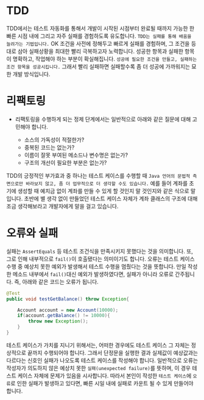 
# TDD

TDD에서는 테스트 자동화를 통해서 개발이 시작된 시점부터 완료될 때까지 가능한 한 빠른 시점 내에 그리고 자주 실패를 경험하도록 유도합니다. `TDD는 실패를 통해 배움을 늘려가는 기법입니다.` OK 조건을 사전에 정해두고 빠르게 실패를 경험하며, 그 조건을 등대로 삼아 실패상황을 최대한 빨리 극복하고자 노력합니다. 성공한 항목과 실패한 항목이 명확하고, 작업해야 하는 부분이 확실해집니다. `성공에 필요한 조건을 만들고, 실패하는 조건 항목을 성공시킵니다.` 그래서 빨리 실패하면 실패할수록 좀 더 성공에 가까워지는 묘한 개발 방식입니다.


# 리팩토링 

- 리팩토링을 수행하게 되는 정제 단계에서는 일반적으로 아래와 같은 질문에 대해 고민해야 합니다.

  - 소스의 가독성이 적절한가?
  - 중복된 코드는 없는가?
  - 이름이 잘못 부여된 메소드나 변수명은 없는가?
  - 구조의 개선이 필요한 부분은 없는가?


TDD의 긍정적인 부가효과 중 하나는 테스트 케이스를 수행할 때 `Java 언어의 문법적 측면으로만 바라보지 않고, 좀 더 업무적으로 더 생각할 수도 있습니다.` 예를 들어 계좌를 초기에 생성할 때 예치금 없이 계좌를 만들 수 있게 할 것인지 말 것인지와 같은 식으로 말입니다. 초반에 별 생각 없이 만들었던 테스트 케이스 자체가 계좌 클래스의 구조에 대해 조금 생각해보라고 개발자에게 말을 걸고 있습니다.


# 오류와 실패
실패는 `AssertEquals` 등 테스트 조건식을 만족시키지 못했다는 것을 의미합니다. 또, 그로 인해 내부적으로 `fail()`이 호출됐다는 의미이기도 합니다.
오류는 테스트 케이스 수행 중 예상치 못한 예외가 발생해서 테스트 수행을 멈췄다는 것을 뜻합니다. 만일 작성한 메소드 내부에서 `fail()`대신 예외가 발생하였다면, 실패가 아니라 오류로 간주됩니다. 즉, 아래와 같은 코드는 오류가 됩니다.

```java
@Test
public void testGetBalance() throw Exception{

    Account account = new Account(10000);
    if(account.getBalance() != 10000){
        throw new Exception();
    }
}
```
 
 테스트 케이스가 가치를 지니기 위해서는, 어떠한 경우에도 테스트 케이스 그 자체는 정상적으로 끝까지 수행되어야 합니다. 그래서 단정문을 실행한 결과 실제값이 예상값과는 다르다는 신호인 실패가 나오도록 테스트 케이스를 작성해야 합니다. 일반적으로 오류는 작성자가 의도하지 않은 예상치 못한 `실패(unexpected failure)`를 뜻하며, 이 경우 테스트 케이스 자체에 문제가 있음을 시사합니다. 따라서 본인이 작성한 `테스트 케이스`에 `오류`로 인한 실패가 발생하고 있다면, 빠른 시일 내에 실패로 카운트 될 수 있게 만들어야 합니다.

